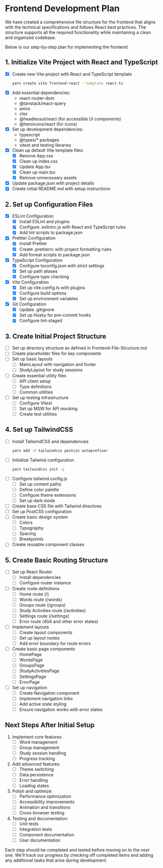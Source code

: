 # Frontend Development Plan

We have created a comprehensive file structure for the frontend that aligns with the technical specifications and follows React best practices. The structure supports all the required functionality while maintaining a clean and organized codebase.

Below is our step-by-step plan for implementing the frontend:

## 1. Initialize Vite Project with React and TypeScript
- [x] Create new Vite project with React and TypeScript template
  ```bash
  yarn create vite frontend-react --template react-ts
  ```
- [x] Add essential dependencies:
  - react-router-dom
  - @tanstack/react-query
  - axios
  - clsx
  - @headlessui/react (for accessible UI components)
  - @heroicons/react (for icons)
- [x] Set up development dependencies:
  - typescript
  - @types/* packages
  - vitest and testing libraries
- [x] Clean up default Vite template files:
  - [x] Remove App.css
  - [x] Clean up index.css
  - [x] Update App.tsx
  - [x] Clean up main.tsx
  - [x] Remove unnecessary assets
- [x] Update package.json with project details
- [x] Create initial README.md with setup instructions

## 2. Set up Configuration Files
- [x] ESLint Configuration
  - [x] Install ESLint and plugins
  - [x] Configure .eslintrc.js with React and TypeScript rules
  - [x] Add lint scripts to package.json
- [x] Prettier Configuration
  - [x] Install Prettier
  - [x] Create .prettierrc with project formatting rules
  - [x] Add format scripts to package.json
- [x] TypeScript Configuration
  - [x] Configure tsconfig.json with strict settings
  - [x] Set up path aliases
  - [x] Configure type checking
- [x] Vite Configuration
  - [x] Set up vite.config.ts with plugins
  - [x] Configure build options
  - [x] Set up environment variables
- [x] Git Configuration
  - [x] Update .gitignore
  - [x] Set up Husky for pre-commit hooks
  - [x] Configure lint-staged

## 3. Create Initial Project Structure
- [ ] Set up directory structure as defined in Frontend-File-Structure.md
- [ ] Create placeholder files for key components
- [ ] Set up basic layouts
  - [ ] MainLayout with navigation and footer
  - [ ] StudyLayout for study sessions
- [ ] Create essential utility files
  - [ ] API client setup
  - [ ] Type definitions
  - [ ] Common utilities
- [ ] Set up testing infrastructure
  - [ ] Configure Vitest
  - [ ] Set up MSW for API mocking
  - [ ] Create test utilities

## 4. Set up TailwindCSS
- [ ] Install TailwindCSS and dependencies
  ```bash
  yarn add -D tailwindcss postcss autoprefixer
  ```
- [ ] Initialize Tailwind configuration
  ```bash
  yarn tailwindcss init -p
  ```
- [ ] Configure tailwind.config.js
  - [ ] Set up content paths
  - [ ] Define color palette
  - [ ] Configure theme extensions
  - [ ] Set up dark mode
- [ ] Create base CSS file with Tailwind directives
- [ ] Set up PostCSS configuration
- [ ] Create basic design system
  - [ ] Colors
  - [ ] Typography
  - [ ] Spacing
  - [ ] Breakpoints
- [ ] Create reusable component classes

## 5. Create Basic Routing Structure
- [ ] Set up React Router
  - [ ] Install dependencies
  - [ ] Configure router instance
- [ ] Create route definitions
  - [ ] Home route (/)
  - [ ] Words route (/words)
  - [ ] Groups route (/groups)
  - [ ] Study Activities route (/activities)
  - [ ] Settings route (/settings)
  - [ ] Error route (404 and other error states)
- [ ] Implement layouts
  - [ ] Create layout components
  - [ ] Set up layout routes
  - [ ] Add error boundary for route errors
- [ ] Create basic page components
  - [ ] HomePage
  - [ ] WordsPage
  - [ ] GroupsPage
  - [ ] StudyActivitiesPage
  - [ ] SettingsPage
  - [ ] ErrorPage
- [ ] Set up navigation
  - [ ] Create Navigation component
  - [ ] Implement navigation links
  - [ ] Add active state styling
  - [ ] Ensure navigation works with error states

## Next Steps After Initial Setup
1. Implement core features:
   - [ ] Word management
   - [ ] Group management
   - [ ] Study session handling
   - [ ] Progress tracking

2. Add advanced features:
   - [ ] Theme switching
   - [ ] Data persistence
   - [ ] Error handling
   - [ ] Loading states

3. Polish and optimize:
   - [ ] Performance optimization
   - [ ] Accessibility improvements
   - [ ] Animation and transitions
   - [ ] Cross-browser testing

4. Testing and documentation:
   - [ ] Unit tests
   - [ ] Integration tests
   - [ ] Component documentation
   - [ ] User documentation

Each step should be completed and tested before moving on to the next one. We'll track our progress by checking off completed items and adding any additional tasks that arise during development.
